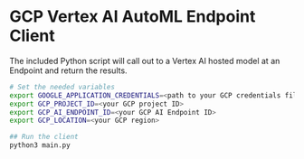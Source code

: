 # GCP Vertex AI AutoML Endpoint Client

The included Python script will call out to a Vertex AI hosted model at an Endpoint and return the results.

```bash
# Set the needed variables
export GOOGLE_APPLICATION_CREDENTIALS=<path to your GCP credentials file>
export GCP_PROJECT_ID=<your GCP project ID>
export GCP_AI_ENDPOINT_ID=<your GCP AI Endpoint ID>
export GCP_LOCATION=<your GCP region>

## Run the client
python3 main.py
```
